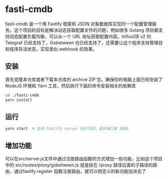 # fasti-cmdb

fasti-cmdb 是一个用 Fastify 框架和 JSON 对象数据库实现的一个配置管理服务。这个项目的目标是解决动态获取配置文件的问题，例如很多 Golang 项目都支持动态配置负载均衡，可以从一个 URL 地址获取配置内容。InfluxDB v2 的 Telegraf 已经支持了，Gobetween 也已经支持了，还需要让这个程序支持管理目标程序存活状态，实现类似 webhook 的效果。

## 安装

首先克隆本仓库或者下载本仓库的 archive ZIP 包，确保你的电脑上面已经安装了 NodeJS 环境和 Yarn 工具，然后执行下面的命令安装相关的依赖库

```bash
cd ./fasti-cmdb
yarn install

```

## 运行

```bash
yarn start  # 启动 fastify server 运行项目，监听端口是 3000
```

## 增加功能

可以在src/server.js文件中通过注册路由函数的方式增加一些功能，比如这个项目中的 src/routes/proxy/gobetween.js 就是挂在 /proxy 路径后面的子路径的路由，通过fastify.register 函数注册路由，就可以把定义的新功能加进去了
